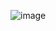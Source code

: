 ![image](https://github.com/BNoteris/Projet-Ecole-2024/assets/152865115/9be78010-ee6a-4a6e-b921-df8d6a1db3b2)
